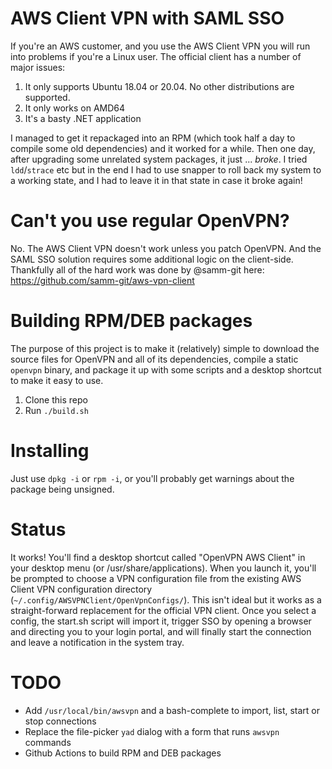 # AWS Client VPN with SAML SSO
If you're an AWS customer, and you use the AWS Client VPN you will run into problems if you're a Linux user. The official client has a number of major issues:
1. It only supports Ubuntu 18.04 or 20.04. No other distributions are supported.
2. It only works on AMD64
3. It's a basty .NET application

I managed to get it repackaged into an RPM (which took half a day to compile some old dependencies) and it worked for a while. Then one day, after upgrading some unrelated system packages, it just ... _broke_. I tried `ldd`/`strace` etc but in the end I had to use snapper to roll back my system to a working state, and I had to leave it in that state in case it broke again!

# Can't you use regular OpenVPN?
No. The AWS Client VPN doesn't work unless you patch OpenVPN. And the SAML SSO solution requires some additional logic on the client-side. Thankfully all of the hard work was done by @samm-git here: https://github.com/samm-git/aws-vpn-client

# Building RPM/DEB packages
The purpose of this project is to make it (relatively) simple to download the source files for OpenVPN and all of its dependencies, compile a static `openvpn` binary, and package it up with some scripts and a desktop shortcut to make it easy to use.

1. Clone this repo
2. Run `./build.sh`

# Installing
Just use `dpkg -i` or `rpm -i`, or you'll probably get warnings about the package being unsigned.

# Status
It works! You'll find a desktop shortcut called "OpenVPN AWS Client" in your desktop menu (or /usr/share/applications). When you launch it, you'll be prompted to choose a VPN configuration file from the existing AWS Client VPN configuration directory (`~/.config/AWSVPNClient/OpenVpnConfigs/`). This isn't ideal but it works as a straight-forward replacement for the official VPN client. Once you select a config, the start.sh script will import it, trigger SSO by opening a browser and directing you to your login portal, and will finally start the connection and leave a notification in the system tray.

# TODO
* Add `/usr/local/bin/awsvpn` and a bash-complete to import, list, start or stop connections
* Replace the file-picker `yad` dialog with a form that runs `awsvpn` commands
* Github Actions to build RPM and DEB packages
